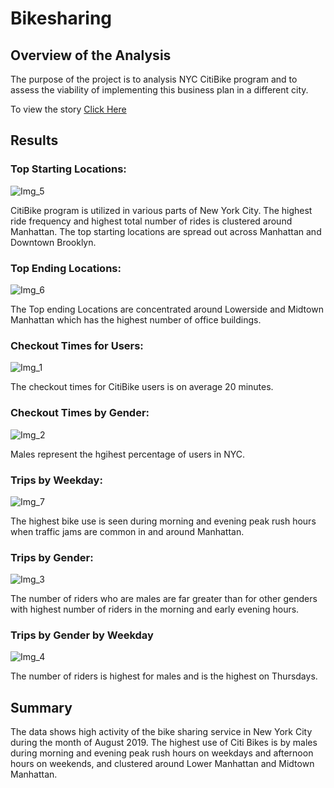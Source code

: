 # Bikesharing

## Overview of the Analysis

The purpose of the project is to analysis NYC CitiBike program and to assess the viability of implementing this business plan in a different city.

To view the story [Click Here](https://public.tableau.com/app/profile/ruslana.nikolaev/viz/NYC_bike_16616201325850/NYCCitiBike-Challenge?publish=yes)

## Results

### Top Starting Locations:

![Img_5](Resources/Img_5.png)

CitiBike program is utilized in various parts of New York City. The highest ride frequency and highest total number of rides is clustered around Manhattan. The top starting locations are spread out across Manhattan and Downtown Brooklyn.   

### Top Ending Locations:

![Img_6](Resources/Img_6.png)

The Top ending Locations are concentrated around Lowerside and Midtown Manhattan which has the highest number of office buildings.  

### Checkout Times for Users:

![Img_1](Resources/Img_1.png)

The checkout times for CitiBike users is on average 20 minutes. 

### Checkout Times by Gender:

![Img_2](Resources/Img_2.png)

Males represent the hgihest percentage of users in NYC. 

### Trips by Weekday:

![Img_7](Resources/Img_7.png)

The highest bike use is seen during morning and evening peak rush hours when traffic jams are common in and around Manhattan.  

### Trips by Gender:

![Img_3](Resources/Img_3.png)

The number of riders who are males are far greater than for other genders with highest number of riders in the morning and early evening hours. 

### Trips by Gender by Weekday

![Img_4](Resources/Img_4.png)

The number of riders is highest for males and is the highest on Thursdays. 

## Summary

The data shows high activity of the bike sharing service in New York City during the month of August 2019. The highest use of Citi Bikes is by males during morning and evening peak rush hours on weekdays and afternoon hours on weekends, and clustered around Lower Manhattan and Midtown Manhattan. 

